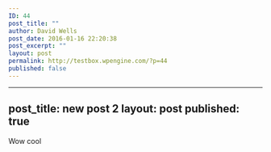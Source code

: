 ```yaml
---
ID: 44
post_title: ""
author: David Wells
post_date: 2016-01-16 22:20:38
post_excerpt: ""
layout: post
permalink: http://testbox.wpengine.com/?p=44
published: false
---
```

---
post_title: new post 2
layout: post
published: true
---

Wow cool
